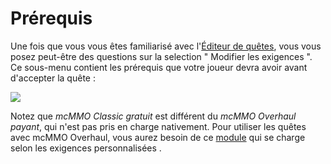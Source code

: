 # Prérequis

Une fois que vous vous êtes familiarisé avec l'[Éditeur de quêtes](https://github.com/PikaMug/Quests/wiki/3-%E2%80%90-Quests-Editor), vous vous posez peut-être des questions sur la selection " Modifier les exigences ". Ce sous-menu contient les prérequis que votre joueur devra avoir avant d'accepter la quête :

![](https://camo.githubusercontent.com/baf95d939116ee0410d58caf993de3e9d0e5777a376286697779d13ceb910001/68747470733a2f2f692e696d6775722e636f6d2f524f51666e38712e706e67)

Notez que _mcMMO Classic gratuit_ est différent du _mcMMO Overhaul payant_, qui n'est pas pris en charge nativement. Pour utiliser les quêtes avec mcMMO Overhaul, vous aurez besoin de ce [module](https://github.com/PikaMug/Quests/wiki/Casual-%E2%80%90-Modules#mcmmo-overhaul) qui se charge selon les exigences personnalisées .
